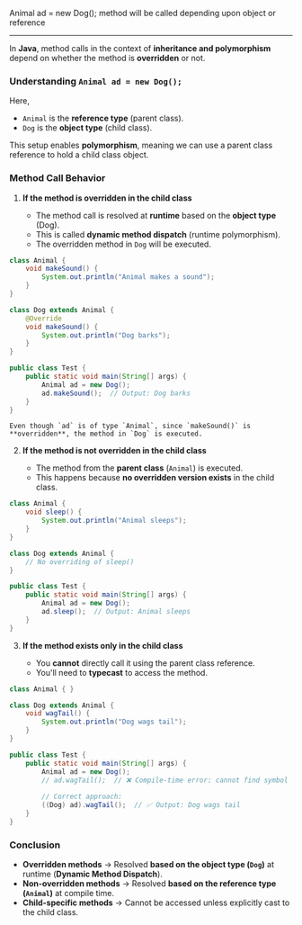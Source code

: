 
Animal ad = new Dog(); method will be called depending upon object or reference

---

In **Java**, method calls in the context of **inheritance and polymorphism** depend on whether the method is **overridden** or not.

### **Understanding `Animal ad = new Dog();`**

Here,

- `Animal` is the **reference type** (parent class).
- `Dog` is the **object type** (child class).

This setup enables **polymorphism**, meaning we can use a parent class reference to hold a child class object.

### **Method Call Behavior**

1. **If the method is overridden in the child class**
    
    - The method call is resolved at **runtime** based on the **object type** (Dog).
    - This is called **dynamic method dispatch** (runtime polymorphism).
    - The overridden method in `Dog` will be executed.
    
```java
class Animal {
    void makeSound() {
        System.out.println("Animal makes a sound");
    }
}

class Dog extends Animal {
    @Override
    void makeSound() {
        System.out.println("Dog barks");
    }
}

public class Test {
    public static void main(String[] args) {
        Animal ad = new Dog();
        ad.makeSound();  // Output: Dog barks
    }
}
```
    
    Even though `ad` is of type `Animal`, since `makeSound()` is **overridden**, the method in `Dog` is executed.
    
2. **If the method is not overridden in the child class**
    
    - The method from the **parent class** (`Animal`) is executed.
    - This happens because **no overridden version exists** in the child class.
    
```java
class Animal {
    void sleep() {
        System.out.println("Animal sleeps");
    }
}

class Dog extends Animal { 
    // No overriding of sleep()
}

public class Test {
    public static void main(String[] args) {
        Animal ad = new Dog();
        ad.sleep();  // Output: Animal sleeps
    }
}
```
    
3. **If the method exists only in the child class**
    
    - You **cannot** directly call it using the parent class reference.
    - You'll need to **typecast** to access the method.
    
```java
class Animal { }

class Dog extends Animal {
    void wagTail() {
        System.out.println("Dog wags tail");
    }
}

public class Test {
    public static void main(String[] args) {
        Animal ad = new Dog();
        // ad.wagTail();  // ❌ Compile-time error: cannot find symbol
        
        // Correct approach:
        ((Dog) ad).wagTail();  // ✅ Output: Dog wags tail
    }
}
```
    

### **Conclusion**

- **Overridden methods** → Resolved **based on the object type (`Dog`)** at runtime (**Dynamic Method Dispatch**).
- **Non-overridden methods** → Resolved **based on the reference type (`Animal`)** at compile time.
- **Child-specific methods** → Cannot be accessed unless explicitly cast to the child class.

